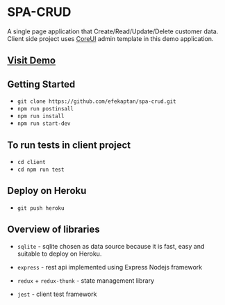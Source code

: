 # SPA-CRUD
A single page application that Create/Read/Update/Delete customer data. Client side project uses [CoreUI](https://github.com/mrholek/CoreUI-Free-Bootstrap-Admin-Template) admin template in this demo application.

## [Visit Demo](https://spa-crud.herokuapp.com/)

## Getting Started

- `git clone https://github.com/efekaptan/spa-crud.git`
- `npm run postinsall`
- `npm run install`
- `npm run start-dev`

## To run tests in client project

- `cd client`
- `cd npm run test`

## Deploy on Heroku

- `git push heroku`

## Overview of libraries

 - `sqlite` - sqlite chosen as data source because it is fast, easy and suitable to deploy on Heroku.

 - `express` - rest api implemented using Express Nodejs framework

 - `redux` + `redux-thunk` - state management library

 - `jest` - client test framework
